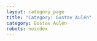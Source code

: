 ```yaml
---
layout: category_page
title: "Category: Gustav Aulén"
category: Gustav Aulén
robots: noindex
---
```


